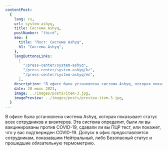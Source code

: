 ```yaml
---
contentPost:
  {
    lang: ru,
    url: system-ashyq,
    title: Система Ashyq,
    postNumber: "third",
    seo: {
      title: "Пост: Система Ashyq",
      h1: "Система Ashyq",
    },
    langButtonsLinks:
      [
        "/press-center/system-ashyq",
        "/press-center/system-ashyq/kz",
        "/press-center/system-ashyq/en",
      ],
    description: "В офисе была установлена система Ashyq, которая показывает ...",
    date: 28 июль 2021,
    image: ../images/posts/item-3.jpg,
    imagePreview: ../images/posts/preview-item-3.jpg,
  }
---
```


В офисе была установлена система Ashyq, которая показывает статус всех сотрудников и визитеров. Эта система определит, были ли вы вакцинированы против COVID-19, сдавали ли вы ПЦР тест, или покажет, что у вас подтвержден COVID-19. Допуск в офис предоставляется сотрудникам, показавшим Нейтральный, либо Безопасный статус и прошедшие обязательную термометрию.